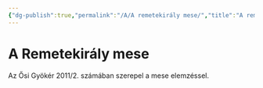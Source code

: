 ```yaml
---
{"dg-publish":true,"permalink":"/A/A remetekirály mese/","title":"A remetekirály mese","tags":["formatted🟢"],"created":"2023-10-22T12:47","updated":"2023-10-22T12:47"}
---
```



# A Remetekirály mese

Az Ősi Gyökér 2011/2. számában szerepel a mese elemzéssel.  